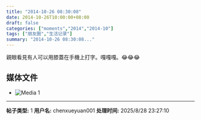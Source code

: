 ```yaml
---
title: "2014-10-26 08:30:08"
date: 2014-10-26T10:00:00+08:00
draft: false
categories: ["moments","2014","2014-10"]
tags: ["朋友圈","生活记录"]
summary: "2014-10-26 08:30:08..."
---
```


親眼看見有人可以用膝蓋在手機上打字。嘎嘎嘎。😂😂😂

## 媒体文件

- ![Media 1](/Moments/photos/2014-10-26/201410260830080.jpg)

---

**帖子类型:** 1
**用户名:** chenxueyuan001
**处理时间:** 2025/8/28 23:27:10